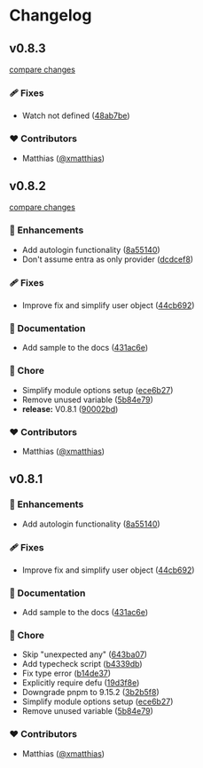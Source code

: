 # Changelog


## v0.8.3

[compare changes](https://github.com/xmatthias/nuxt-auth-pkce/compare/v0.8.2...v0.8.3)

### 🩹 Fixes

- Watch not defined ([48ab7be](https://github.com/xmatthias/nuxt-auth-pkce/commit/48ab7be))

### ❤️ Contributors

- Matthias ([@xmatthias](http://github.com/xmatthias))

## v0.8.2

[compare changes](https://github.com/xmatthias/nuxt-auth-pkce/compare/v0.8.1...v0.8.2)

### 🚀 Enhancements

- Add autologin functionality ([8a55140](https://github.com/xmatthias/nuxt-auth-pkce/commit/8a55140))
- Don't assume entra as only provider ([dcdcef8](https://github.com/xmatthias/nuxt-auth-pkce/commit/dcdcef8))

### 🩹 Fixes

- Improve fix and simplify user object ([44cb692](https://github.com/xmatthias/nuxt-auth-pkce/commit/44cb692))

### 📖 Documentation

- Add sample to the docs ([431ac6e](https://github.com/xmatthias/nuxt-auth-pkce/commit/431ac6e))

### 🏡 Chore

- Simplify module options setup ([ece6b27](https://github.com/xmatthias/nuxt-auth-pkce/commit/ece6b27))
- Remove unused variable ([5b84e79](https://github.com/xmatthias/nuxt-auth-pkce/commit/5b84e79))
- **release:** V0.8.1 ([90002bd](https://github.com/xmatthias/nuxt-auth-pkce/commit/90002bd))

### ❤️ Contributors

- Matthias ([@xmatthias](http://github.com/xmatthias))

## v0.8.1


### 🚀 Enhancements

- Add autologin functionality ([8a55140](https://github.com/xmatthias/nuxt-auth-pkce/commit/8a55140))

### 🩹 Fixes

- Improve fix and simplify user object ([44cb692](https://github.com/xmatthias/nuxt-auth-pkce/commit/44cb692))

### 📖 Documentation

- Add sample to the docs ([431ac6e](https://github.com/xmatthias/nuxt-auth-pkce/commit/431ac6e))

### 🏡 Chore

- Skip "unexpected any" ([643ba07](https://github.com/xmatthias/nuxt-auth-pkce/commit/643ba07))
- Add typecheck script ([b4339db](https://github.com/xmatthias/nuxt-auth-pkce/commit/b4339db))
- Fix type error ([b14de37](https://github.com/xmatthias/nuxt-auth-pkce/commit/b14de37))
- Explicitly require defu ([19d3f8e](https://github.com/xmatthias/nuxt-auth-pkce/commit/19d3f8e))
- Downgrade pnpm to 9.15.2 ([3b2b5f8](https://github.com/xmatthias/nuxt-auth-pkce/commit/3b2b5f8))
- Simplify module options setup ([ece6b27](https://github.com/xmatthias/nuxt-auth-pkce/commit/ece6b27))
- Remove unused variable ([5b84e79](https://github.com/xmatthias/nuxt-auth-pkce/commit/5b84e79))

### ❤️ Contributors

- Matthias ([@xmatthias](http://github.com/xmatthias))

